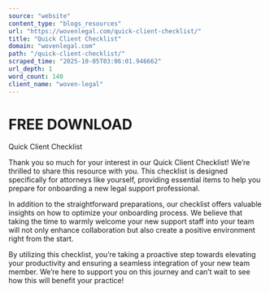 ```yaml
---
source: "website"
content_type: "blogs_resources"
url: "https://wovenlegal.com/quick-client-checklist/"
title: "Quick Client Checklist"
domain: "wovenlegal.com"
path: "/quick-client-checklist/"
scraped_time: "2025-10-05T03:06:01.946662"
url_depth: 1
word_count: 140
client_name: "woven-legal"
---
```


# FREE DOWNLOAD

Quick Client Checklist

Thank you so much for your interest in our Quick Client Checklist! We’re thrilled to share this resource with you. This checklist is designed specifically for attorneys like yourself, providing essential items to help you prepare for onboarding a new legal support professional.

In addition to the straightforward preparations, our checklist offers valuable insights on how to optimize your onboarding process. We believe that taking the time to warmly welcome your new support staff into your team will not only enhance collaboration but also create a positive environment right from the start.

By utilizing this checklist, you’re taking a proactive step towards elevating your productivity and ensuring a seamless integration of your new team member. We’re here to support you on this journey and can’t wait to see how this will benefit your practice!
